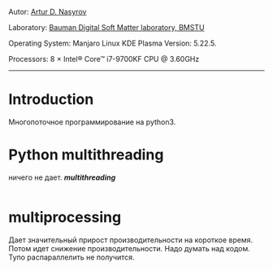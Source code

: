 
Autor: [Artur D. Nasyrov](https://github.com/Arturawesome)

Laboratory: [Bauman Digital Soft Matter laboratory, BMSTU](http://teratech.ru/en)

Operating System: Manjaro Linux KDE Plasma Version: 5.22.5. 

Processors: 8 × Intel® Core™ i7-9700KF CPU @ 3.60GHz

---

# Introduction

Многопоточное программирование на python3.

# Python multithreading

ничего не дает.
***multithreading***

```shell

```



# multiprocessing
Дает значительный прирост производительности на короткое время. Потом идет снижение производительности. Надо думать над кодом. Тупо распараллелить не получится.


